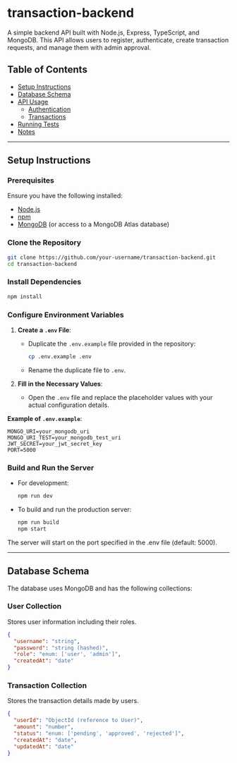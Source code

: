﻿# transaction-backend

A simple backend API built with Node.js, Express, TypeScript, and MongoDB. This API allows users to register, authenticate, create transaction requests, and manage them with admin approval.

## Table of Contents
- [Setup Instructions](#setup-instructions)
- [Database Schema](#database-schema)
- [API Usage](#api-usage)
  - [Authentication](#authentication)
  - [Transactions](#transactions)
- [Running Tests](#running-tests)
- [Notes](#notes)

---

## Setup Instructions

### Prerequisites
Ensure you have the following installed:
- [Node.js](https://nodejs.org/en/download/)
- [npm](https://www.npmjs.com/get-npm)
- [MongoDB](https://www.mongodb.com/) (or access to a MongoDB Atlas database)

### Clone the Repository
```bash
git clone https://github.com/your-username/transaction-backend.git
cd transaction-backend
```

### Install Dependencies
```bash
npm install
```

### Configure Environment Variables

1. **Create a `.env` File**:
   - Duplicate the `.env.example` file provided in the repository:
     ```bash
     cp .env.example .env
     ```
   - Rename the duplicate file to `.env`.
   
2. **Fill in the Necessary Values**:
   - Open the `.env` file and replace the placeholder values with your actual configuration details.

**Example of `.env.example`**:
```env
MONGO_URI=your_mongodb_uri
MONGO_URI_TEST=your_mongodb_test_uri
JWT_SECRET=your_jwt_secret_key
PORT=5000
```

### Build and Run the Server

- For development:
  ```bash
  npm run dev
  ```
  
- To build and run the production server:
  ```bash
  npm run build
  npm start
  ```

The server will start on the port specified in the .env file (default: 5000).

---

## Database Schema

The database uses MongoDB and has the following collections:

### User Collection

Stores user information including their roles.

```json
{
  "username": "string",
  "password": "string (hashed)",
  "role": "enum: ['user', 'admin']",
  "createdAt": "date"
}
```

### Transaction Collection

Stores the transaction details made by users.

```json
{
  "userId": "ObjectId (reference to User)",
  "amount": "number",
  "status": "enum: ['pending', 'approved', 'rejected']",
  "createdAt": "date",
  "updatedAt": "date"
}
```
